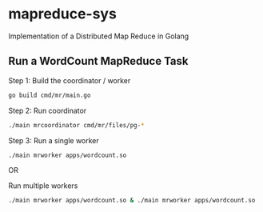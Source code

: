 # mapreduce-sys
Implementation of a Distributed Map Reduce in Golang

## Run a WordCount MapReduce Task

Step 1: Build the coordinator / worker

```zsh
go build cmd/mr/main.go 
```

Step 2: Run coordinator

```zsh
./main mrcoordinator cmd/mr/files/pg-*
```

Step 3: Run a single worker

```zsh
./main mrworker apps/wordcount.so
```

OR

Run multiple workers


```zsh
./main mrworker apps/wordcount.so & ./main mrworker apps/wordcount.so
```